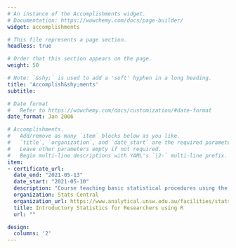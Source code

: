 ```yaml
---
# An instance of the Accomplishments widget.
# Documentation: https://wowchemy.com/docs/page-builder/
widget: accomplishments

# This file represents a page section.
headless: true

# Order that this section appears on the page.
weight: 50

# Note: `&shy;` is used to add a 'soft' hyphen in a long heading.
title: 'Accomplish&shy;ments'
subtitle:

# Date format
#   Refer to https://wowchemy.com/docs/customization/#date-format
date_format: Jan 2006

# Accomplishments.
#   Add/remove as many `item` blocks below as you like.
#   `title`, `organization`, and `date_start` are the required parameters.
#   Leave other parameters empty if not required.
#   Begin multi-line descriptions with YAML's `|2-` multi-line prefix.
item:
- certificate_url: 
  date_end: "2021-05-13"
  date_start: "2021-05-10"
  description: "Course teaching basic statistical procedures using the R software. Topics covered include study design, statistical inference, linear and logistic regression."
  organization: Stats Central
  organization_url: https://www.analytical.unsw.edu.au/facilities/stats-central
  title: Introductory Statistics for Researchers using R
  url: ""

design:
  columns: '2' 
---
```

